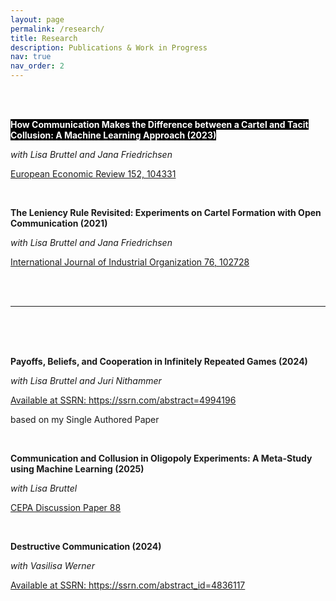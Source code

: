 ```yaml
---
layout: page
permalink: /research/
title: Research
description: Publications & Work in Progress
nav: true
nav_order: 2
---
```


<!-- _pages/publications.md -->
<div class="publications">


<br>

<br>


<p><strong><span style="background-color:black; color:white;">How Communication Makes the Difference between a Cartel and Tacit Collusion: A Machine Learning Approach (2023)</span></strong></p>
<p><em>with Lisa Bruttel and Jana Friedrichsen</em></p>
<p><a href="https://www.sciencedirect.com/science/article/pii/S0014292122002112">European Economic Review 152, 104331</a></p>

<br>

<p><strong>The Leniency Rule Revisited: Experiments on Cartel Formation with Open Communication (2021)</strong></p>
<p><em>with Lisa Bruttel and Jana Friedrichsen</em></p>
<p><a href="https://www.sciencedirect.com/science/article/pii/S0014292122002112">International Journal of Industrial Organization 76, 102728</a></p>


<br>

<br>

<hr>

<br>

<br>

<br>


<p><strong>Payoffs, Beliefs, and Cooperation in Infinitely Repeated Games (2024)</strong></p>
<p><em>with Lisa Bruttel and Juri Nithammer</em></p>
<p><a href="https://papers.ssrn.com/sol3/papers.cfm?abstract_id=4994196">Available at SSRN: https://ssrn.com/abstract=4994196</a></p>

<p>based on my Single Authored Paper</p>

<br>

<p><strong>Communication and Collusion in Oligopoly Experiments: A Meta-Study using Machine Learning (2025)</strong></p>
<p><em>with Lisa Bruttel</em></p>
<p><a href="https://publishup.uni-potsdam.de/opus4-ubp/frontdoor/deliver/index/docId/68013/file/cepa88.pdf">CEPA Discussion Paper 88 </a></p>

<br>


<p><strong>Destructive Communication (2024)</strong></p>
<p><em>with Vasilisa Werner</em></p>
<p><a href="https://papers.ssrn.com/sol3/papers.cfm?abstract_id=4836117">Available at SSRN: https://ssrn.com/abstract_id=4836117</a></p>


<br>


</div>

